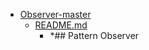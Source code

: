 - <a href = "E:\Node_projects\Node_Way\ArchivTSH_2\ArhivTimur_2\Observer-master\cat.Observer-master\dir.Observer-master.md">Observer-master</a>
    - <a href = "E:\Node_projects\Node_Way\ArchivTSH_2\ArhivTimur_2\Observer-master\README.md">README.md</a>
        - *## Pattern Observer
